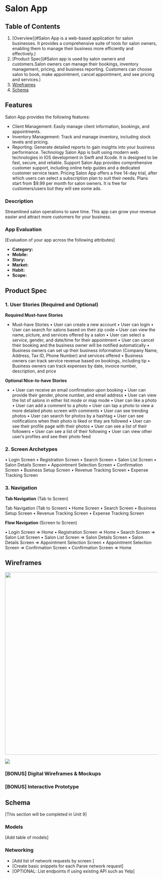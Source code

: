 # Salon App

## Table of Contents
1. [Overview](#Salon App is a web-based application for salon businesses. It provides a comprehensive suite of tools for salon owners, enabling them to manage their business more efficiently and effectively.)
1. [Product Spec](#Salon app is used by salon owners and customers.Salon owners can manage their bookings, inventory management, pricing, and business reporting.  Customers can choose salon to book, make appointment, cancel appointment, and see pricing and services.)
1. [Wireframes](#Wireframes)
2. [Schema](#Schema)

##  Features
Salon App provides the following features:
- Client Management: Easily manage client information, bookings, and appointments.
- Inventory Management: Track and manage inventory, including stock levels and pricing.
- Reporting: Generate detailed reports to gain insights into your business performance.
Technology
	Salon App is built using modern web technologies in IOS development in Swift and Xcode. It is designed to be fast, secure, and reliable.
Support
	Salon App provides comprehensive customer support, including online help guides and a dedicated customer service team.
 Pricing
	Salon App offers a free 14-day trial, after which users can select a subscription plan to suit their needs. Plans start from $9.99 per month for salon owners. It is free for customers/users but they will see some ads.

### Description
Streamlined salon operations to save time. This app can grow your revenue easier and attract more customers for your business.

### App Evaluation
[Evaluation of your app across the following attributes]
- **Category:**
- **Mobile:**
- **Story:**
- **Market:**
- **Habit:**
- **Scope:**

## Product Spec

### 1. User Stories (Required and Optional)

**Required Must-have Stories**

* Must-have Stories
•	User can create a new account
•	User can login
•	User can search for salons based on their zip code 
•	User can view the name, picture, and services offered by a salon
•	User can select a service, gender, and date/time for their appointment
•	User can cancel their booking and the business owner will be notified automatically
•	Business owners can set up their business information (Company Name, Address, Tax ID, Phone Number) and services offered
•	Business owners can track service revenue based on bookings, including tip
•	Business owners can track expenses by date, invoice number, description, and price


**Optional Nice-to-have Stories**

* •	User can receive an email confirmation upon booking
•	User can provide their gender, phone number, and email address
•	User can view the list of salons in either list mode or map mode
•	User can like a photo
•	User can add a comment to a photo
•	User can tap a photo to view a more detailed photo screen with comments
•	User can see trending photos
•	User can search for photos by a hashtag
•	User can see notifications when their photo is liked or they are followed
•	User can see their profile page with their photos
•	User can see a list of their followers
•	User can see a list of their following
•	User can view other user’s profiles and see their photo feed


### 2. Screen Archetypes

 •	Login Screen
•	Registration Screen
•	Search Screen
•	Salon List Screen
•	Salon Details Screen
•	Appointment Selection Screen
•	Confirmation Screen
•	Business Setup Screen
•	Revenue Tracking Screen
•	Expense Tracking Screen


### 3. Navigation

**Tab Navigation** (Tab to Screen)

Tab Navigation (Tab to Screen)
•	Home Screen
•	Search Screen
•	Business Setup Screen
•	Revenue Tracking Screen
•	Expense Tracking Screen


**Flow Navigation** (Screen to Screen)

•	Login Screen
=> Home
•	Registration Screen
=> Home
•	Search Screen
=> Salon List Screen
•	Salon List Screen
=> Salon Details Screen
•	Salon Details Screen
=> Appointment Selection Screen
•	Appointment Selection Screen
=> Confirmation Screen
•	Confirmation Screen
=> Home


## Wireframes

<img src="YOUR_WIREFRAME_IMAGE_URL" width=600>

![](https://i.imgur.com/iaJdc09.gif)

### [BONUS] Digital Wireframes & Mockups

### [BONUS] Interactive Prototype

## Schema 
[This section will be completed in Unit 9]
### Models
[Add table of models]
### Networking
- [Add list of network requests by screen ]
- [Create basic snippets for each Parse network request]
- [OPTIONAL: List endpoints if using existing API such as Yelp]
